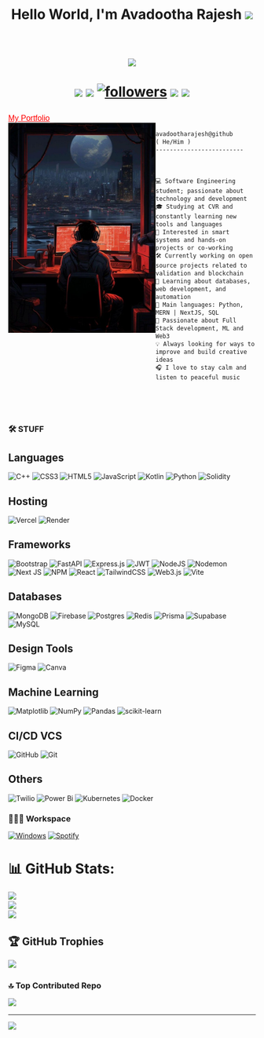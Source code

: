 <!--The Baade above--->
<!--website used ::: https://markdownlivepreview.com/ + other markups --->

<h1 align="center">
  Hello World, I'm Avadootha Rajesh  <!-- Hand gift-->
  <img src="https://media.giphy.com/media/hvRJCLFzcasrR4ia7z/giphy.gif" width='30'>
<br/>
<br/>
  <!-- Typing SVG by DenverCoder1 - https://github.com/DenverCoder1/readme-typing-svg -->
  <p align="center">
  <a href="https://github.com/DenverCoder1/readme-typing-svg"><img src="https://readme-typing-svg.herokuapp.com?lines=Software+Enginering+Student;Always%20learning%20new%20things;Tech%20Enthusiast;🐍Python%20Coder❤️&center=true&width=380&height=45" /></a></a>
</p>


  <!--BADGES-->
<p>
  <!--email-->
  <img src="https://custom-icon-badges.demolab.com/badge/avadootha.rajesh.netha@gmail.com-red?style=for-the-badge&logo=mention&logoColor=white" />
  <!--linkedin--> 
  <a href="https://www.linkedin.com/in/oscar-chitay">
  <img src="https://custom-icon-badges.demolab.com/badge/-LinkedIn-yellow?style=for-the-badge&logoColor=white&logo=linkeIn"/></a>
<!--followers / follow-->
<a href="https://github.com/avadootharajesh?tab=followers">
    <img alt="followers" title="Follow me on Github" src="https://custom-icon-badges.demolab.com/github/followers/avadootharajesh?color=55960c&labelColor=488207&style=for-the-badge&logo=person-add&label=Follow&logoColor=white"/></a>
<!--repositories-->
<a href="https://github.com/avadootharajesh?tab=repositories">
<img src="https://custom-icon-badges.demolab.com/badge/-My%20Repos-purple?style=for-the-badge&logoColor=white&logo=repo"/></a>
<!--location-->
<img src="https://custom-icon-badges.demolab.com/badge/Location-Hyderabad-blue?style=for-the-badge&logo=location&logoColor=white"></a>
</p>
</h1>

<a href="https://aroject.onrender.com/" style="color: red; font-family: Arial, sans-serif; font-size: 16px;">  My Portfolio </a>
<br/>
<img align="left" src="https://github.com/avadootharajesh/avadootharajesh/blob/main/devimg2.jpg?raw=true" alt="I chang with Sora the original picture, i dont know the artist" width="300" />
<!-- <br/> -->

```
avadootharajesh@github
( He/Him )
-------------------------



💻 Software Engineering student; passionate about technology and development
🎓 Studying at CVR and constantly learning new tools and languages
🤖 Interested in smart systems and hands-on projects or co-working
🛠 Currently working on open source projects related to validation and blockchain
🌱 Learning about databases, web development, and automation
🌟 Main languages: Python, MERN | NextJS, SQL
🚀 Passionate about Full Stack development, ML and Web3
💡 Always looking for ways to improve and build creative ideas
🎧 I love to stay calm and listen to peaceful music




```
<h1></h1>
<!-- <br/> -->



### 🛠️ STUFF
## Languages
![C++](https://img.shields.io/badge/c++-%2300599C.svg?style=for-the-badge&logo=c%2B%2B&logoColor=white) ![CSS3](https://img.shields.io/badge/css3-%231572B6.svg?style=for-the-badge&logo=css3&logoColor=white) ![HTML5](https://img.shields.io/badge/html5-%23E34F26.svg?style=for-the-badge&logo=html5&logoColor=white) ![JavaScript](https://img.shields.io/badge/javascript-%23323330.svg?style=for-the-badge&logo=javascript&logoColor=%23F7DF1E) ![Kotlin](https://img.shields.io/badge/kotlin-%237F52FF.svg?style=for-the-badge&logo=kotlin&logoColor=white) ![Python](https://img.shields.io/badge/python-3670A0?style=for-the-badge&logo=python&logoColor=ffdd54) ![Solidity](https://img.shields.io/badge/Solidity-%23363636.svg?style=for-the-badge&logo=solidity&logoColor=white)

## Hosting 
![Vercel](https://img.shields.io/badge/vercel-%23000000.svg?style=for-the-badge&logo=vercel&logoColor=white) ![Render](https://img.shields.io/badge/Render-%46E3B7.svg?style=for-the-badge&logo=render&logoColor=white)

<!-- ![Firebase](https://img.shields.io/badge/firebase-%23039BE5.svg?style=for-the-badge&logo=firebase) -->

## Frameworks
![Bootstrap](https://img.shields.io/badge/bootstrap-%238511FA.svg?style=for-the-badge&logo=bootstrap&logoColor=white) ![FastAPI](https://img.shields.io/badge/FastAPI-005571?style=for-the-badge&logo=fastapi) ![Express.js](https://img.shields.io/badge/express.js-%23404d59.svg?style=for-the-badge&logo=express&logoColor=%2361DAFB) ![JWT](https://img.shields.io/badge/JWT-black?style=for-the-badge&logo=JSON%20web%20tokens) ![NodeJS](https://img.shields.io/badge/node.js-6DA55F?style=for-the-badge&logo=node.js&logoColor=white) ![Nodemon](https://img.shields.io/badge/NODEMON-%23323330.svg?style=for-the-badge&logo=nodemon&logoColor=%BBDEAD) ![Next JS](https://img.shields.io/badge/Next-black?style=for-the-badge&logo=next.js&logoColor=white) ![NPM](https://img.shields.io/badge/NPM-%23CB3837.svg?style=for-the-badge&logo=npm&logoColor=white) ![React](https://img.shields.io/badge/react-%2320232a.svg?style=for-the-badge&logo=react&logoColor=%2361DAFB) ![TailwindCSS](https://img.shields.io/badge/tailwindcss-%2338B2AC.svg?style=for-the-badge&logo=tailwind-css&logoColor=white) ![Web3.js](https://img.shields.io/badge/web3.js-F16822?style=for-the-badge&logo=web3.js&logoColor=white) ![Vite](https://img.shields.io/badge/vite-%23646CFF.svg?style=for-the-badge&logo=vite&logoColor=white)

## Databases
![MongoDB](https://img.shields.io/badge/MongoDB-%234ea94b.svg?style=for-the-badge&logo=mongodb&logoColor=white) ![Firebase](https://img.shields.io/badge/firebase-a08021?style=for-the-badge&logo=firebase&logoColor=ffcd34) ![Postgres](https://img.shields.io/badge/postgres-%23316192.svg?style=for-the-badge&logo=postgresql&logoColor=white) ![Redis](https://img.shields.io/badge/redis-%23DD0031.svg?style=for-the-badge&logo=redis&logoColor=white) ![Prisma](https://img.shields.io/badge/Prisma-3982CE?style=for-the-badge&logo=Prisma&logoColor=white) ![Supabase](https://img.shields.io/badge/Supabase-3ECF8E?style=for-the-badge&logo=supabase&logoColor=white) ![MySQL](https://img.shields.io/badge/mysql-4479A1.svg?style=for-the-badge&logo=mysql&logoColor=white)

## Design Tools
![Figma](https://img.shields.io/badge/figma-%23F24E1E.svg?style=for-the-badge&logo=figma&logoColor=white) ![Canva](https://img.shields.io/badge/Canva-%2300C4CC.svg?style=for-the-badge&logo=Canva&logoColor=white)

## Machine Learning
![Matplotlib](https://img.shields.io/badge/Matplotlib-%23ffffff.svg?style=for-the-badge&logo=Matplotlib&logoColor=black) ![NumPy](https://img.shields.io/badge/numpy-%23013243.svg?style=for-the-badge&logo=numpy&logoColor=white) ![Pandas](https://img.shields.io/badge/pandas-%23150458.svg?style=for-the-badge&logo=pandas&logoColor=white) ![scikit-learn](https://img.shields.io/badge/scikit--learn-%23F7931E.svg?style=for-the-badge&logo=scikit-learn&logoColor=white)

## CI/CD VCS
![GitHub](https://img.shields.io/badge/github-%23121011.svg?style=for-the-badge&logo=github&logoColor=white) ![Git](https://img.shields.io/badge/git-%23F05033.svg?style=for-the-badge&logo=git&logoColor=white)

## Others
![Twilio](https://img.shields.io/badge/Twilio-F22F46?style=for-the-badge&logo=Twilio&logoColor=white) ![Power Bi](https://img.shields.io/badge/power_bi-F2C811?style=for-the-badge&logo=powerbi&logoColor=black) ![Kubernetes](https://img.shields.io/badge/kubernetes-%23326ce5.svg?style=for-the-badge&logo=kubernetes&logoColor=white) ![Docker](https://img.shields.io/badge/docker-%230db7ed.svg?style=for-the-badge&logo=docker&logoColor=white)


### 👨🏽‍💻 Workspace
<p>
    <a href="#"><img alt="Windows" src="https://img.shields.io/badge/Windows_11-0078D6?style=for-the-badge&logo=windows&logoColor=white"></a>
    <a href="#"><img alt="Spotify" src="https://img.shields.io/badge/Spotify-1ED760?&style=for-the-badge&logo=spotify&logoColor=white"></a>
</p>

# 📊 GitHub Stats:
![](https://github-readme-stats.vercel.app/api?username=avadootharajesh&theme=dark&hide_border=false&include_all_commits=true&count_private=true)<br/><!---Stat1-->
![](https://nirzak-streak-stats.vercel.app/?user=avadootharajesh&theme=dark&hide_border=false)<br/><!---Stat2-->
![](https://github-readme-stats.vercel.app/api/top-langs/?username=avadootharajesh&theme=dark&hide_border=false&include_all_commits=true&count_private=true&layout=compact) <!---Stat3-->

## 🏆 GitHub Trophies
![](https://github-profile-trophy.vercel.app/?username=avadootharajesh&theme=aura&no-frame=false&no-bg=true&margin-w=4)

### 🔝 Top Contributed Repo
![](https://github-contributor-stats.vercel.app/api?username=avadootharajesh&limit=5&theme=dark&combine_all_yearly_contributions=true)

---
[![](https://visitcount.itsvg.in/api?id=avadootharajesh&icon=0&color=0)](https://visitcount.itsvg.in)



























<!-- Proudly created with GPRM ( https://gprm.itsvg.in ) -->
